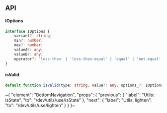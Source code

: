 

## API

#### IOptions

```ts
interface IOptions {
    variant?: string;
    min?: number;
    max?: number;
    valueA?: any;
    valueB?: any;
    operator?: 'less-than' | 'less-than-equal' | 'equal' | 'not-equal' | 'array-all' | 'array-some' | 'starts-with' | 'contains' | 'greater-than-equal' | 'greater-than';
}
```

#### isValid

```ts
default function isValid(type: string, value?: any, options_?: IOptions): any;
```


~{
  "element": "BottomNavigation",
  "props": {
    "previous": {
      "label": "Utils: isState",
      "to": "/dev/utils/use/isState"
    },
    "next": {
      "label": "Utils: lighten",
      "to": "/dev/utils/use/lighten"
    }
  }
}~